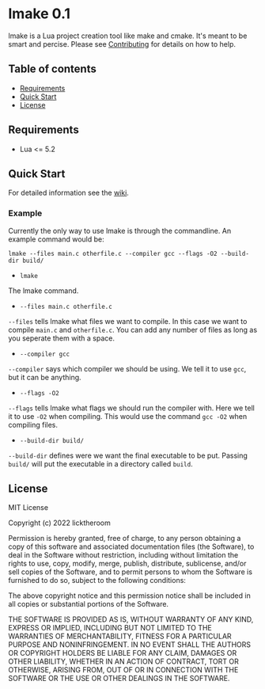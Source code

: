 # lmake 0.1

lmake is a Lua project creation tool like make and cmake. It's meant to be smart and percise. Please see [Contributing](./CONTRIBUTING.md) for details on how to help.

## Table of contents

- [Requirements](#requirements)
- [Quick Start](#quick-start)
- [License](#license)

## Requirements

- Lua <= 5.2

## Quick Start

For detailed information see the [wiki](https://github.com/licktheroom/lmake/wiki).
### Example
Currently the only way to use lmake is through the commandline. An example command would be:

```lmake --files main.c otherfile.c --compiler gcc --flags -O2 --build-dir build/```

 * ```lmake```

The lmake command.
 * ```--files main.c otherfile.c```

```--files``` tells lmake what files we want to compile. In this case we want to compile ```main.c``` and ```otherfile.c```. You can add any number of files as long as you seperate them with a space.
 * ```--compiler gcc```
 
 ```--compiler``` says which compiler we should be using. We tell it to use ```gcc```, but it can be anything.
 * ```--flags -O2```

```--flags``` tells lmake what flags we should run the compiler with. Here we tell it to use ```-O2``` when compiling. This would use the command ```gcc -O2``` when compiling files.
 * ```--build-dir build/```
 
 ```--build-dir``` defines were we want the final executable to be put. Passing ```build/``` will put the executable in a directory called ```build```.



## License

MIT License

Copyright (c) 2022 licktheroom

Permission is hereby granted, free of charge, to any person obtaining a copy
of this software and associated documentation files (the Software), to deal
in the Software without restriction, including without limitation the rights
to use, copy, modify, merge, publish, distribute, sublicense, and/or sell
copies of the Software, and to permit persons to whom the Software is
furnished to do so, subject to the following conditions:

The above copyright notice and this permission notice shall be included in all
copies or substantial portions of the Software.

THE SOFTWARE IS PROVIDED AS IS, WITHOUT WARRANTY OF ANY KIND, EXPRESS OR
IMPLIED, INCLUDING BUT NOT LIMITED TO THE WARRANTIES OF MERCHANTABILITY,
FITNESS FOR A PARTICULAR PURPOSE AND NONINFRINGEMENT. IN NO EVENT SHALL THE
AUTHORS OR COPYRIGHT HOLDERS BE LIABLE FOR ANY CLAIM, DAMAGES OR OTHER
LIABILITY, WHETHER IN AN ACTION OF CONTRACT, TORT OR OTHERWISE, ARISING FROM,
OUT OF OR IN CONNECTION WITH THE SOFTWARE OR THE USE OR OTHER DEALINGS IN THE
SOFTWARE.
